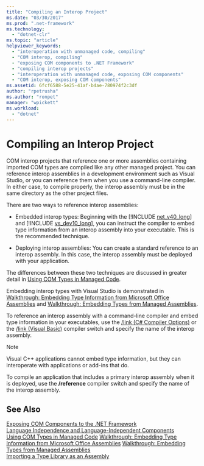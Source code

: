 ```yaml
---
title: "Compiling an Interop Project"
ms.date: "03/30/2017"
ms.prod: ".net-framework"
ms.technology: 
  - "dotnet-clr"
ms.topic: "article"
helpviewer_keywords: 
  - "interoperation with unmanaged code, compiling"
  - "COM interop, compiling"
  - "exposing COM components to .NET Framework"
  - "compiling interop projects"
  - "interoperation with unmanaged code, exposing COM components"
  - "COM interop, exposing COM components"
ms.assetid: 6fcf6588-5e25-41af-b4ae-780974f2c3df
author: "rpetrusha"
ms.author: "ronpet"
manager: "wpickett"
ms.workload: 
  - "dotnet"
---
```

# Compiling an Interop Project
COM interop projects that reference one or more assemblies containing imported COM types are compiled like any other managed project. You can reference interop assemblies in a development environment such as Visual Studio, or you can reference them when you use a command-line compiler. In either case, to compile properly, the interop assembly must be in the same directory as the other project files.  
  
 There are two ways to reference interop assemblies:  
  
- Embedded interop types: Beginning with the [!INCLUDE [net_v40_long](../../../includes/net-v40-long-md.md)] and [!INCLUDE [vs_dev10_long](../../../includes/vs-dev10-long-md.md)], you can instruct the compiler to embed type information from an interop assembly into your executable. This is the recommended technique.  
  
- Deploying interop assemblies: You can create a standard reference to an interop assembly. In this case, the interop assembly must be deployed with your application.  
  
 The differences between these two techniques are discussed in greater detail in [Using COM Types in Managed Code](https://msdn.microsoft.com/library/1a95a8ca-c8b8-4464-90b0-5ee1a1135b66(v=vs.100)).  
  
 Embedding interop types with Visual Studio is demonstrated in [Walkthrough: Embedding Type Information from Microsoft Office Assemblies](https://msdn.microsoft.com/library/85b55e05-bc5e-4665-b6ae-e1ada9299fd3(v=vs.100)) and [Walkthrough: Embedding Types from Managed Assemblies](https://msdn.microsoft.com/library/b28ec92c-1867-4847-95c0-61adfe095e21).  
  
 To reference an interop assembly with a command-line compiler and embed type information in your executables, use the [/link (C# Compiler Options)](../../csharp/language-reference/compiler-options/link-compiler-option.md) or the [/link (Visual Basic)](../../visual-basic/reference/command-line-compiler/link.md) compiler switch and specify the name of the interop assembly.  
  
> [!NOTE]
>  Visual C++ applications cannot embed type information, but they can interoperate with applications or add-ins that do.  
  
 To compile an application that includes a primary interop assembly when it is deployed, use the **/reference** compiler switch and specify the name of the interop assembly.  
  
## See Also  
 [Exposing COM Components to the .NET Framework](exposing-com-components.md)  
 [Language Independence and Language-Independent Components](../../standard/language-independence-and-language-independent-components.md)  
 [Using COM Types in Managed Code](https://msdn.microsoft.com/library/1a95a8ca-c8b8-4464-90b0-5ee1a1135b66(v=vs.100))  
 [Walkthrough: Embedding Type Information from Microsoft Office Assemblies](https://msdn.microsoft.com/library/85b55e05-bc5e-4665-b6ae-e1ada9299fd3(v=vs.100))  
 [Walkthrough: Embedding Types from Managed Assemblies](https://msdn.microsoft.com/library/b28ec92c-1867-4847-95c0-61adfe095e21)  
 [Importing a Type Library as an Assembly](importing-a-type-library-as-an-assembly.md)
